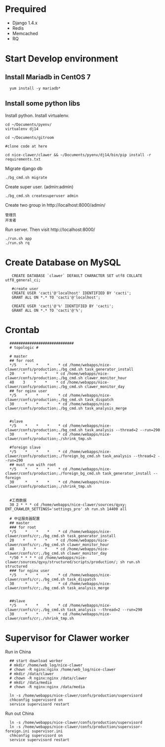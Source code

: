 # Prequired

- Django 1.4.x
- Redis
- Memcached
- RQ


# Start Develop environment


## Install Mariadb in CentOS 7

      yum install -y mariadb*

## Install some python libs

Install python. Install virtualenv.

    cd ~/Documents/pyenv/
    virtualenv dj14

    cd ~/Documents/gitroom

    #clone code at here

    cd nice-clawer/clawer && ~/Documents/pyenv/dj14/bin/pip install -r requirements.txt

Migrate django db

    ./bg_cmd.sh migrate

Create super user. (admin:admin)

    ./bg_cmd.sh createsuperuser admin


Create two group in http://localhost:8000/admin/

    管理员
    开发者

Run server. Then visit http://localhost:8000/

    ./run.sh app
    ./run.sh rq


# Create Database on MySQL

       CREATE DATABASE `clawer` DEFAULT CHARACTER SET utf8 COLLATE utf8_general_ci;

       #create user
       CREATE USER 'cacti'@'localhost' IDENTIFIED BY 'cacti';
       GRANT ALL ON *.* TO 'cacti'@'localhost';

       CREATE USER 'cacti'@'%' IDENTIFIED BY 'cacti';
       GRANT ALL ON *.* TO 'cacti'@'%';


# Crontab

      #############################
      # topologic #

      # master
      ## for root
      */5    *    *    *    * cd /home/webapps/nice-clawer/confs/production;./bg_cmd.sh task_generator_install
      20    *    *    *    * cd /home/webapps/nice-clawer/confs/production;./bg_cmd.sh clawer_monitor_hour
      40    3    *    *    * cd /home/webapps/nice-clawer/confs/production;./bg_cmd.sh clawer_monitor_day
      ## for nginx user
      */5    *    *    *    * cd /home/webapps/nice-clawer/confs/production;./bg_cmd.sh task_dispatch
      30     *    *    *    * cd /home/webapps/nice-clawer/confs/production;./bg_cmd.sh task_analysis_merge


      #slave
      */5    *    *    *    * cd /home/webapps/nice-clawer/confs/production;./bg_cmd.sh task_analysis --thread=2 --run=290
      30     *    *    *    * cd /home/webapps/nice-clawer/confs/production;./shrink_tmp.sh

      #foreign slave
      */5    *    *    *    * cd /home/webapps/nice-clawer/confs/production;./foreign_bg_cmd.sh task_analysis --thread=2 --run=290
      ## must run with root
      */5    *    *    *    * cd /home/webapps/nice-clawer/confs/production;./foreign_bg_cmd.sh task_generator_install --foreign
      30     *    *    *    * cd /home/webapps/nice-clawer/confs/production;./shrink_tmp.sh


      #工商数据
      30 2 * * * cd /home/webapps/nice-clawer/sources/qyxy; ENT_CRAWLER_SETTINGS='settings_pro' sh run.sh 14400 all

      # 中证服务器配置
      ## master
      ### for root
      */5    *    *    *    * cd /home/webapps/nice-clawer/confs/cr;./bg_cmd.sh task_generator_install
      20    *    *    *    * cd /home/webapps/nice-clawer/confs/cr;./bg_cmd.sh clawer_monitor_hour
      40    3    *    *    * cd /home/webapps/nice-clawer/confs/cr;./bg_cmd.sh clawer_monitor_day
      */50 * * * * cd /home/webapps/nice-clawer/sources/qyxy/structured/scripts/production/; sh run.sh structured
      ### for nginx user
      */5    *    *    *    * cd /home/webapps/nice-clawer/confs/cr;./bg_cmd.sh task_dispatch
      30     *    *    *    * cd /home/webapps/nice-clawer/confs/cr;./bg_cmd.sh task_analysis_merge


      ##slave
      */5    *    *    *    * cd /home/webapps/nice-clawer/confs/cr;./bg_cmd.sh task_analysis --thread=2 --run=290
      30     *    *    *    * cd /home/webapps/nice-clawer/confs/cr;./shrink_tmp.sh



# Supervisor for Clawer worker

Run in China

      ## start download worker
      # mkdir /home/web_log/nice-clawer
      # chown -R nginx:nginx /home/web_log/nice-clawer
      # mkdir /data/clawer
      # chown -R nginx:nginx /data/clawer
      # mkdir /data/media
      # chown -R nginx:nginx /data/media

      ln -s /home/webapps/nice-clawer/confs/production/supervisord
      chkconfig supervisord on
      service supervisord restart


Run out China

      ln -s /home/webapps/nice-clawer/confs/production/supervisord
      ln -s /home/webapps/nice-clawer/confs/production/supervisor-foreign.ini supervisor.ini
      chkconfig supervisord on
      service supervisord restart






